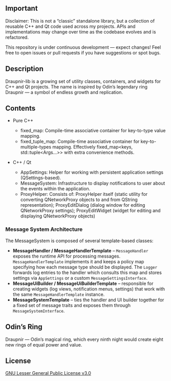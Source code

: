 
## Important

Disclaimer:
This is not a “classic” standalone library, but a collection of reusable C++ and Qt code used across my projects.
APIs and implementations may change over time as the codebase evolves and is refactored.

This repository is under continuous development — expect changes!
Feel free to open issues or pull requests if you have suggestions or spot bugs.

## Description

Draupnir-lib is a growing set of utility classes, containers, and widgets for C++ and Qt projects. The name is inspired by Odin’s legendary ring Draupnir — a symbol of endless growth and replication.

## Contents

- Pure C++
    - fixed_map: Compile-time associative container for key-to-type value mapping.
    - fixed_tuple_map: Compile-time associative container for key-to-multiple-types mapping. Effectively fixed_map<keys, std::tuple<Args...>> with extra convenience methods.

- C++ / Qt
    - AppSettings: Helper for working with persistent application settings (QSettings-based).
    - MessageSystem: Infrastructure to display notifications to user about the events within the application.
    - ProxyHelper: Consists of: ProxyHelper itself (static utility for converting QNetworkProxy objects to and from QString representation); ProxyEditDialog (dialog window for editing QNetworkProxy settings); ProxyEditWidget (widget for editing and displaying QNetworkProxy objects)

### Message System Architecture

The MessageSystem is composed of several template-based classes:

- **MessageHandler / MessageHandlerTemplate** – `MessageHandler` exposes the runtime API for processing messages. `MessageHandlerTemplate` implements it and keeps a policy map specifying how each message type should be displayed. The `Logger` forwards log entries to the handler which consults this map and stores settings via `AppSettings` or a custom `MessageSettingsInterface`.
- **MessageUiBuilder / MessageUiBuilderTemplate** – responsible for creating widgets (log views, notification menus, settings) that work with the same `MessageHandlerTemplate` instance.
- **MessageSystemTemplate** – ties the handler and UI builder together for a fixed set of message traits and exposes them through `MessageSystemInterface`.


## Odin’s Ring

Draupnir — Odin’s magical ring, which every ninth night would create eight new rings of equal power and value.

## License
[GNU Lesser General Public License v3.0](https://choosealicense.com/licenses/lgpl-3.0/)


